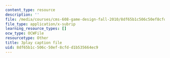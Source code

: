 ```yaml
---
content_type: resource
description: ''
file: /media/courses/cms-608-game-design-fall-2010/8df65b1c506c50ef8cfdd1b535664ec9_68558.vtt
file_type: application/x-subrip
learning_resource_types: []
ocw_type: OCWFile
resourcetype: Other
title: 3play caption file
uid: 8df65b1c-506c-50ef-8cfd-d1b535664ec9
---
```

